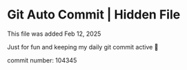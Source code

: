 # Git Auto Commit | Hidden File

This file was added Feb 12, 2025

Just for fun and keeping my daily git commit active 🤪

commit number: 104345

